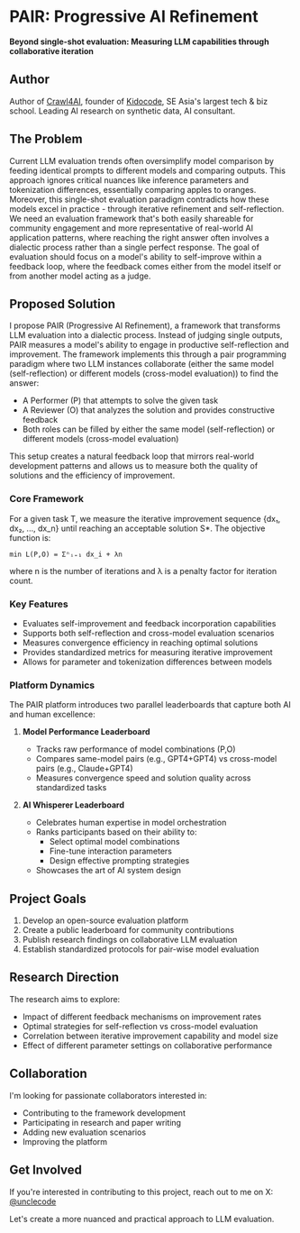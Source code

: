 # PAIR: Progressive AI Refinement
**Beyond single-shot evaluation: Measuring LLM capabilities through collaborative iteration**

## Author
Author of [Crawl4AI](https://github.com/uncledata/crawl4ai), founder of [Kidocode](https://kidocode.com), SE Asia's largest tech & biz school. Leading AI research on synthetic data, AI consultant.

## The Problem
Current LLM evaluation trends often oversimplify model comparison by feeding identical prompts to different models and comparing outputs. This approach ignores critical nuances like inference parameters and tokenization differences, essentially comparing apples to oranges. Moreover, this single-shot evaluation paradigm contradicts how these models excel in practice - through iterative refinement and self-reflection. We need an evaluation framework that's both easily shareable for community engagement and more representative of real-world AI application patterns, where reaching the right answer often involves a dialectic process rather than a single perfect response. The goal of evaluation should focus on a model's ability to self-improve within a feedback loop, where the feedback comes either from the model itself or from another model acting as a judge.

## Proposed Solution
I propose PAIR (Progressive AI Refinement), a framework that transforms LLM evaluation into a dialectic process. Instead of judging single outputs, PAIR measures a model's ability to engage in productive self-reflection and improvement. The framework implements this through a pair programming paradigm where two LLM instances collaborate (either the same model (self-reflection) or different models (cross-model evaluation)) to find the answer:

- A Performer (P) that attempts to solve the given task
- A Reviewer (O) that analyzes the solution and provides constructive feedback
- Both roles can be filled by either the same model (self-reflection) or different models (cross-model evaluation)

This setup creates a natural feedback loop that mirrors real-world development patterns and allows us to measure both the quality of solutions and the efficiency of improvement.

### Core Framework
For a given task T, we measure the iterative improvement sequence {dx₁, dx₂, ..., dx_n} until reaching an acceptable solution S*. The objective function is:

```
min L(P,O) = Σⁿᵢ₌₁ dx_i + λn
```

where n is the number of iterations and λ is a penalty factor for iteration count.

### Key Features
- Evaluates self-improvement and feedback incorporation capabilities
- Supports both self-reflection and cross-model evaluation scenarios
- Measures convergence efficiency in reaching optimal solutions
- Provides standardized metrics for measuring iterative improvement
- Allows for parameter and tokenization differences between models

### Platform Dynamics
The PAIR platform introduces two parallel leaderboards that capture both AI and human excellence:

1. **Model Performance Leaderboard**
   - Tracks raw performance of model combinations (P,O)
   - Compares same-model pairs (e.g., GPT4+GPT4) vs cross-model pairs (e.g., Claude+GPT4)
   - Measures convergence speed and solution quality across standardized tasks

2. **AI Whisperer Leaderboard**
   - Celebrates human expertise in model orchestration
   - Ranks participants based on their ability to:
     - Select optimal model combinations
     - Fine-tune interaction parameters
     - Design effective prompting strategies
   - Showcases the art of AI system design

## Project Goals
1. Develop an open-source evaluation platform
2. Create a public leaderboard for community contributions
3. Publish research findings on collaborative LLM evaluation
4. Establish standardized protocols for pair-wise model evaluation

## Research Direction
The research aims to explore:
- Impact of different feedback mechanisms on improvement rates
- Optimal strategies for self-reflection vs cross-model evaluation
- Correlation between iterative improvement capability and model size
- Effect of different parameter settings on collaborative performance

## Collaboration
I'm looking for passionate collaborators interested in:
- Contributing to the framework development
- Participating in research and paper writing
- Adding new evaluation scenarios
- Improving the platform

## Get Involved
If you're interested in contributing to this project, reach out to me on X: [@unclecode](https://twitter.com/unclecode)

Let's create a more nuanced and practical approach to LLM evaluation.
